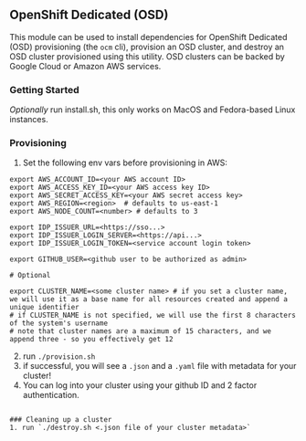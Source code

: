 ## OpenShift Dedicated (OSD)

This module can be used to install dependencies for OpenShift Dedicated (OSD) provisioning (the `ocm` cli), provision an OSD cluster, and destroy an OSD cluster provisioned using this utility.
OSD clusters can be backed by Google Cloud or Amazon AWS services.

### Getting Started
*Optionally* run install.sh, this only works on MacOS and Fedora-based Linux instances.  

### Provisioning
1. Set the following env vars before provisioning in AWS:

```
export AWS_ACCOUNT_ID=<your AWS account ID>
export AWS_ACCESS_KEY_ID=<your AWS access key ID>
export AWS_SECRET_ACCESS_KEY=<your AWS secret access key>
export AWS_REGION=<region>  # defaults to us-east-1
export AWS_NODE_COUNT=<number> # defaults to 3

export IDP_ISSUER_URL=<https://sso...>
export IDP_ISSUER_LOGIN_SERVER=<https://api...>
export IDP_ISSUER_LOGIN_TOKEN=<service account login token>

export GITHUB_USER=<github user to be authorized as admin>

# Optional

export CLUSTER_NAME=<some cluster name> # if you set a cluster name, we will use it as a base name for all resources created and append a unique identifier
# if CLUSTER_NAME is not specified, we will use the first 8 characters of the system's username
# note that cluster names are a maximum of 15 characters, and we append three - so you effectively get 12
```

2. run `./provision.sh`
3. if successful, you will see a `.json` and a `.yaml` file with metadata for your cluster!
4. You can log into your cluster using your github ID and 2 factor authentication.

```

### Cleaning up a cluster
1. run `./destroy.sh <.json file of your cluster metadata>`
